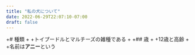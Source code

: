 ```yaml
---
title: "私の犬について"
date: 2022-06-29T22:07:10-07:00
draft: false
---
```


+# 種類
+
+トイプードルとマルチーズの雑種である
+
+## 歳
+
+12歳と高齢
+
+名前は**アニー**という



